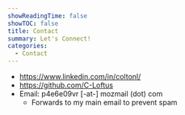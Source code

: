 ```yaml
---
showReadingTime: false
showTOC: false
title: Contact
summary: Let's Connect!
categories:
  - Contact
---
```


- https://www.linkedin.com/in/coltonl/
- https://github.com/C-Loftus
- Email: p4e6e09vr [-at-] mozmail (dot) com
  - Forwards to my main email to prevent spam
